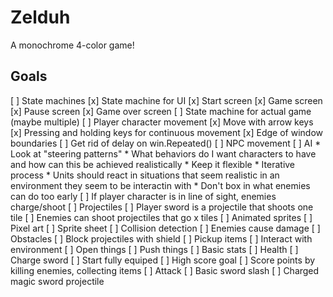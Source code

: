# Zelduh

A monochrome 4-color game!

## Goals

[ ] State machines
    [x] State machine for UI
        [x] Start screen
        [x] Game screen
        [x] Pause screen
        [x] Game over screen
    [ ] State machine for actual game (maybe multiple)
[ ] Player character movement
    [x] Move with arrow keys
    [x] Pressing and holding keys for continuous movement
    [x] Edge of window boundaries
    [ ] Get rid of delay on win.Repeated()
[ ] NPC movement
    [ ] AI
        * Look at "steering patterns"
        * What behaviors do I want characters to have and how can this be achieved realistically
        * Keep it flexible
        * Iterative process
        * Units should react in situations that seem realistic in an environment they seem to be interactin with
        * Don't box in what enemies can do too early
    [ ] If player character is in line of sight, enemies charge/shoot
[ ] Projectiles
    [ ] Player sword is a projectile that shoots one tile 
    [ ] Enemies can shoot projectiles that go x tiles
[ ] Animated sprites
    [ ] Pixel art
    [ ] Sprite sheet
[ ] Collision detection
    [ ] Enemies cause damage
    [ ] Obstacles
    [ ] Block projectiles with shield
    [ ] Pickup items
[ ] Interact with environment
    [ ] Open things
    [ ] Push things
[ ] Basic stats
    [ ] Health
    [ ] Charge sword
[ ] Start fully equiped
[ ] High score goal
    [ ] Score points by killing enemies, collecting items
[ ] Attack
    [ ] Basic sword slash
    [ ] Charged magic sword projectile
